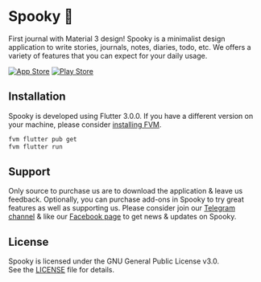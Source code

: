 # Spooky 🎃
First journal with Material 3 design! Spooky is a minimalist design application to write stories, journals, notes, diaries, todo, etc. We offers a variety of features that you can expect for your daily usage.

[![App Store](https://img.shields.io/badge/App_Store-0D96F6?style=for-the-badge&logo=app-store&logoColor=white)](https://apps.apple.com/us/app/spooky/id1629372753?platform=iphone) [![Play Store](https://img.shields.io/badge/Google_Play-414141?style=for-the-badge&logo=google-play&logoColor=white)](https://play.google.com/store/apps/details?id=com.juniorise.spooky)

## Installation
Spooky is developed using Flutter 3.0.0. If you have a different version on your machine, please consider [installing FVM](https://soksereyphon8.medium.com/flutter-version-management-3c318c4ff97d). 

```s
fvm flutter pub get
fvm flutter run
```

## Support
Only source to purchase us are to download the application & leave us feedback. Optionally, you can purchase add-ons in Spooky to try great features as well as supporting us. Please consider join our [Telegram channel](https://t.me/spookyjuniorise) & like our [Facebook page](https://web.facebook.com/spooky.juniorise) to get news & updates on Spooky.

## License
Spooky is licensed under the GNU General Public License v3.0.<br>
See the [LICENSE](LICENSE) file for details.
